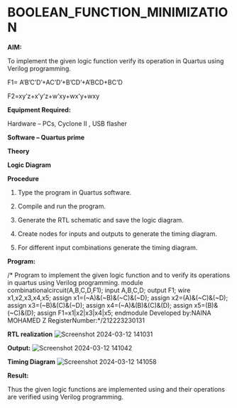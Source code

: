 # BOOLEAN_FUNCTION_MINIMIZATION

**AIM:**

To implement the given logic function verify its operation in Quartus using Verilog programming.

F1= A’B’C’D’+AC’D’+B’CD’+A’BCD+BC’D 

F2=xy’z+x’y’z+w’xy+wx’y+wxy

**Equipment Required:**

Hardware – PCs, Cyclone II , USB flasher

**Software – Quartus prime**

**Theory**

**Logic Diagram**

**Procedure**

1.	Type the program in Quartus software.

2.	Compile and run the program.

3.	Generate the RTL schematic and save the logic diagram.

4.	Create nodes for inputs and outputs to generate the timing diagram.

5.	For different input combinations generate the timing diagram.


**Program:**

/* Program to implement the given logic function and to verify its operations in quartus using Verilog programming. 
module combinationalcircuit(A,B,C,D,F1);
input A,B,C,D;
output F1;
wire x1,x2,x3,x4,x5;
assign x1=(~A)&(~B)&(~C)&(~D);
assign x2=(A)&(~C)&(~D);
assign x3=(~B)&(C)&(~D);
assign x4=(~A)&(B)&(C)&(D);
assign x5=(B)&(~C)&(D);
assign F1=x1|x2|x3|x4|x5;
endmodule
Developed by:NAINA MOHAMED Z
RegisterNumber:*/212223230131

**RTL realization**
![Screenshot 2024-03-12 141031](https://github.com/nainamohamed09642/BOOLEAN_FUNCTION_MINIMIZATION/assets/151916360/8387f582-2a43-4fb9-8e94-95011138e5cb)

**Output:**
![Screenshot 2024-03-12 141042](https://github.com/nainamohamed09642/BOOLEAN_FUNCTION_MINIMIZATION/assets/151916360/592bd9ac-c5af-427d-8bc8-660d1db57c20)

**Timing Diagram**
![Screenshot 2024-03-12 141058](https://github.com/nainamohamed09642/BOOLEAN_FUNCTION_MINIMIZATION/assets/151916360/ccfd3061-6f80-4b23-9260-15b863efe862)

**Result:**

Thus the given logic functions are implemented using and their operations are verified using Verilog programming.

